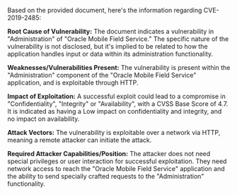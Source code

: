 Based on the provided document, here's the information regarding CVE-2019-2485:

**Root Cause of Vulnerability:**
The document indicates a vulnerability in "Administration" of "Oracle Mobile Field Service." The specific nature of the vulnerability is not disclosed, but it's implied to be related to how the application handles input or data within its administration functionality.

**Weaknesses/Vulnerabilities Present:**
The vulnerability is present within the "Administration" component of the "Oracle Mobile Field Service" application, and is exploitable through HTTP.

**Impact of Exploitation:**
A successful exploit could lead to a compromise in "Confidentiality", "Integrity" or "Availability", with a CVSS Base Score of 4.7. It is indicated as having a Low impact on confidentiality and integrity, and no impact on availability. 

**Attack Vectors:**
The vulnerability is exploitable over a network via HTTP, meaning a remote attacker can initiate the attack.

**Required Attacker Capabilities/Position:**
The attacker does not need special privileges or user interaction for successful exploitation. They need network access to reach the "Oracle Mobile Field Service" application and the ability to send specially crafted requests to the "Administration" functionality.
